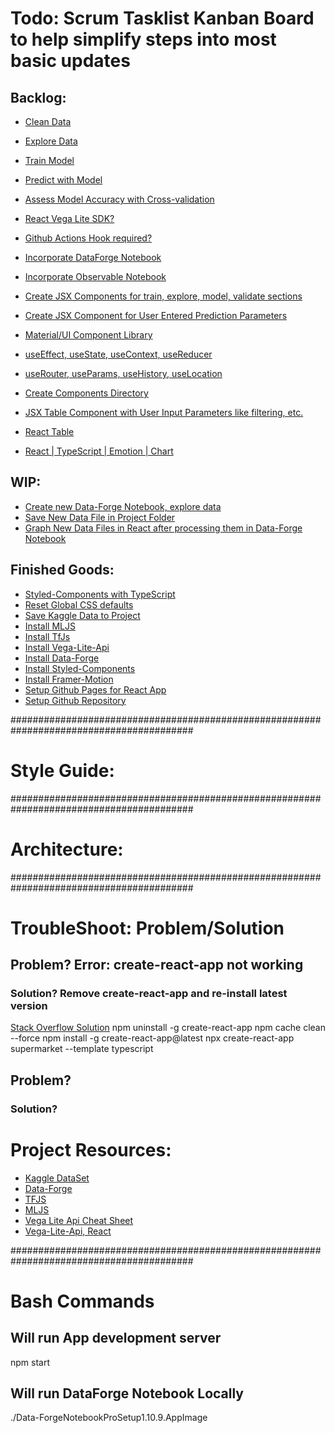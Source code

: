 # Todo: Scrum Tasklist Kanban Board to help simplify steps into most basic updates

## Backlog:

- [Clean Data]("")
- [Explore Data]("")
- [Train Model]("")
- [Predict with Model]("")
- [Assess Model Accuracy with Cross-validation]("")
- [React Vega Lite SDK?]("")
- [Github Actions Hook required?]("")

- [Incorporate DataForge Notebook]("")
- [Incorporate Observable Notebook]("")

- [Create JSX Components for train, explore, model, validate sections]("")
- [Create JSX Component for User Entered Prediction Parameters]("")

- [Material/UI Component Library]("")
- [useEffect, useState, useContext, useReducer]("")
- [useRouter, useParams, useHistory, useLocation]("")
- [Create Components Directory]("")
- [JSX Table Component with User Input Parameters like filtering, etc.]("https://www.youtube.com/watch?v=-urz6Sh7RE8&list=PLNqp92_EXZBKa1U7JbgUwBnDk3XzYDvXe&index=5")
- [React Table]("https://www.youtube.com/watch?v=YwP4NAZGskg&list=PLC3y8-rFHvwgWTSrDiwmUsl4ZvipOw9Cz")
- [React | TypeScript | Emotion | Chart]("https://www.youtube.com/watch?v=Kusjm26vYc0")

## WIP:

- [Create new Data-Forge Notebook, explore data]("")
- [Save New Data File in Project Folder]("https://www.youtube.com/watch?v=zG_cdfso8HI&list=PLQrB0_KjTmHijAPAk0uUDVVFa5wqBqJPj&index=13")
- [Graph New Data Files in React after processing them in Data-Forge Notebook]("")

## Finished Goods:

- [Styled-Components with TypeScript]("https://blog.logrocket.com/using-styled-components-in-typescript-a-tutorial-with-examples/")
- [Reset Global CSS defaults]("https://www.joshwcomeau.com/css/custom-css-reset/")
- [Save Kaggle Data to Project]("https://www.kaggle.com/datasets/surajjha101/stores-area-and-sales-data")
- [Install MLJS]("https://www.npmjs.com/package/ml")
- [Install TfJs]("https://www.npmjs.com/package/@tensorflow/tfjs")
- [Install Vega-Lite-Api]("https://www.npmjs.com/package/vega-lite-api")
- [Install Data-Forge]("https://www.npmjs.com/package/data-forge")
- [Install Styled-Components]("https://styled-components.com/docs/basics#installation")
- [Install Framer-Motion]("https://www.npmjs.com/package/framer-motion")
- [Setup Github Pages for React App]("https://dev.to/yuribenjamin/how-to-deploy-react-app-in-github-pages-2a1f")
- [Setup Github Repository]("")

#########################################################################################

# Style Guide:

#########################################################################################

# Architecture:

#########################################################################################

# TroubleShoot: Problem/Solution

## Problem? Error: create-react-app not working

### Solution? Remove create-react-app and re-install latest version

[Stack Overflow Solution]("https://stackoverflow.com/questions/53657920/i-cant-install-react-using-npx-create-react-app")
npm uninstall -g create-react-app
npm cache clean --force
npm install -g create-react-app@latest
npx create-react-app supermarket --template typescript

## Problem?

### Solution?

# Project Resources:

- [Kaggle DataSet]("https://www.kaggle.com/datasets/surajjha101/stores-area-and-sales-data")
- [Data-Forge]("https://data-forge-notebook.github.io/data-forge-cheat-sheet/")
- [TFJS]("")
- [MLJS]("")
- [Vega Lite Api Cheat Sheet]("https://vega.github.io/vega-lite-api/api/")
- [Vega-Lite-Api, React]("https://github.com/vega/react-vega-lite")

#########################################################################################

# Bash Commands

## Will run App development server

npm start

## Will run DataForge Notebook Locally

./Data-ForgeNotebookProSetup1.10.9.AppImage
